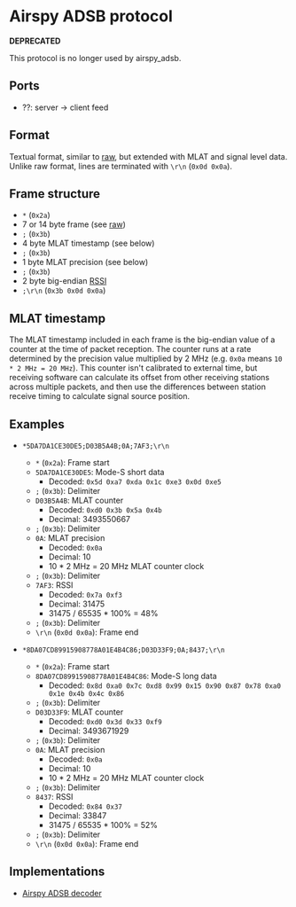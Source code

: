 # Airspy ADSB protocol

**DEPRECATED**

This protocol is no longer used by airspy_adsb.

## Ports

* ??: server -> client feed

## Format

Textual format, similar to [raw](raw.md), but extended with MLAT and signal
level data. Unlike raw format, lines are terminated with `\r\n` (`0x0d 0x0a`).


## Frame structure
* `*` (`0x2a`)
* 7 or 14 byte frame (see [raw](raw.md))
* `;` (`0x3b`)
* 4 byte MLAT timestamp (see below)
* `;` (`0x3b`)
* 1 byte MLAT precision (see below)
* `;` (`0x3b`)
* 2 byte big-endian [RSSI](https://en.wikipedia.org/wiki/Received_signal_strength_indication)
* `;\r\n` (`0x3b 0x0d 0x0a`)
  

## MLAT timestamp
The MLAT timestamp included in each frame is the big-endian value of a counter
at the time of packet reception. The counter runs at a rate determined by the
precision value multiplied by 2 MHz (e.g. `0x0a` means `10 * 2 MHz = 20 MHz`).
This counter isn't calibrated to external time, but receiving software can
calculate its offset from other receiving stations across multiple packets, and
then use the differences between station receive timing to calculate signal
source position.


## Examples

* `*5DA7DA1CE30DE5;D03B5A4B;0A;7AF3;\r\n`
  * `*` (`0x2a`): Frame start
  * `5DA7DA1CE30DE5`: Mode-S short data
    * Decoded: `0x5d 0xa7 0xda 0x1c 0xe3 0x0d 0xe5`
  * `;` (`0x3b`): Delimiter
  * `D03B5A4B`: MLAT counter
    * Decoded: `0xd0 0x3b 0x5a 0x4b`
    * Decimal: 3493550667
  * `;` (`0x3b`): Delimiter
  * `0A`: MLAT precision
    * Decoded: `0x0a`
    * Decimal: 10
    * 10 * 2 MHz = 20 MHz MLAT counter clock
  * `;` (`0x3b`): Delimiter
  * `7AF3`: RSSI
    * Decoded: `0x7a 0xf3`
    * Decimal: 31475
    * 31475 / 65535 * 100% = 48%
  * `;` (`0x3b`): Delimiter
  * `\r\n` (`0x0d 0x0a`): Frame end

* `*8DA07CD89915908778A01E4B4C86;D03D33F9;0A;8437;\r\n`
  * `*` (`0x2a`): Frame start
  * `8DA07CD89915908778A01E4B4C86`: Mode-S long data
    * Decoded: `0x8d 0xa0 0x7c 0xd8 0x99 0x15 0x90 0x87 0x78 0xa0 0x1e 0x4b 0x4c 0x86`
  * `;` (`0x3b`): Delimiter
  * `D03D33F9`: MLAT counter
    * Decoded: `0xd0 0x3d 0x33 0xf9`
    * Decimal: 3493671929
  * `;` (`0x3b`): Delimiter
  * `0A`: MLAT precision
    * Decoded: `0x0a`
    * Decimal: 10
    * 10 * 2 MHz = 20 MHz MLAT counter clock
  * `;` (`0x3b`): Delimiter
  * `8437`: RSSI
    * Decoded: `0x84 0x37`
    * Decimal: 33847
    * 31475 / 65535 * 100% = 52%
  * `;` (`0x3b`): Delimiter
  * `\r\n` (`0x0d 0x0a`): Frame end


## Implementations

* [Airspy ADSB decoder](http://airspy.com/download/)
